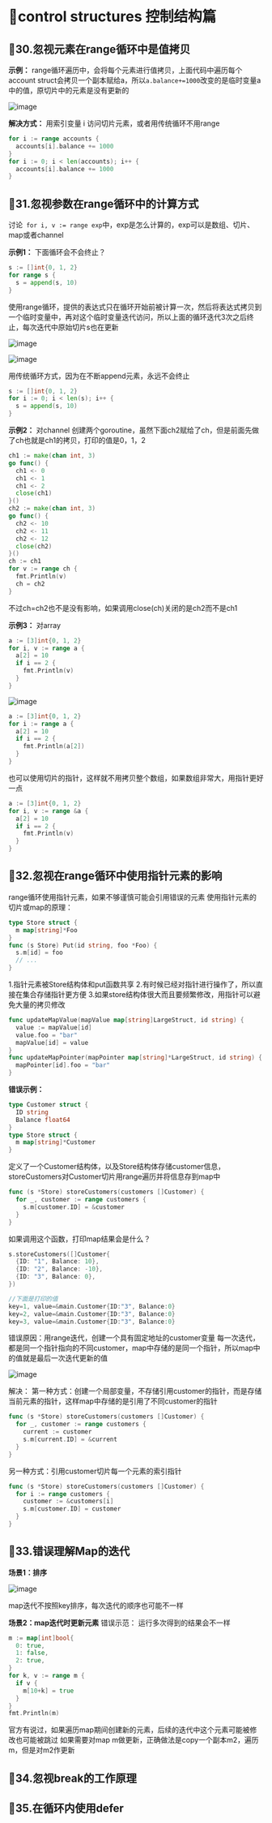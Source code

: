 # 👀control structures 控制结构篇

## 🤔30.忽视元素在range循环中是值拷贝
**示例：**
range循环遍历中，会将每个元素进行值拷贝，上面代码中遍历每个account struct会拷贝一个副本赋给a，所以`a.balance+=1000`改变的是临时变量a中的值，原切片中的元素是没有更新的

![image](https://github.com/leishanshan/100-go-mistakes-and-how-to-avoid-them/assets/59813538/bfa52680-e0e7-4188-b70a-03b519708bc8)

**解决方式：**
用索引变量 i 访问切片元素，或者用传统循环不用range
```go
for i := range accounts {
  accounts[i].balance += 1000
}
for i := 0; i < len(accounts); i++ {
  accounts[i].balance += 1000
}
```

## 🤔31.忽视参数在range循环中的计算方式
讨论` for i, v := range exp`中，exp是怎么计算的，exp可以是数组、切片、map或者channel

**示例1：** 下面循环会不会终止？
```go
s := []int{0, 1, 2}
for range s {
  s = append(s, 10)
}
```
使用range循环，提供的表达式只在循环开始前被计算一次，然后将表达式拷贝到一个临时变量中，再对这个临时变量迭代访问，所以上面的循环迭代3次之后终止，每次迭代中原始切片s也在更新

![image](https://github.com/leishanshan/100-go-mistakes-and-how-to-avoid-them/assets/59813538/0f3892de-dc28-4ef5-95bc-5edbf39351ba)

![image](https://github.com/leishanshan/100-go-mistakes-and-how-to-avoid-them/assets/59813538/f46494bc-61b2-4497-82a1-e955f5e1f543)

用传统循环方式，因为在不断append元素，永远不会终止
```go
s := []int{0, 1, 2}
for i := 0; i < len(s); i++ {
  s = append(s, 10)
}
```
**示例2：** 对channel
创建两个goroutine，虽然下面ch2赋给了ch，但是前面先做了ch也就是ch1的拷贝，打印的值是0，1，2
```go
ch1 := make(chan int, 3)
go func() {
  ch1 <- 0
  ch1 <- 1
  ch1 <- 2
  close(ch1)
}()
ch2 := make(chan int, 3)
go func() {
  ch2 <- 10
  ch2 <- 11
  ch2 <- 12
  close(ch2)
}()
ch := ch1
for v := range ch {
  fmt.Println(v)
  ch = ch2
}
```
不过ch=ch2也不是没有影响，如果调用close(ch)关闭的是ch2而不是ch1

**示例3：** 对array
```go
a := [3]int{0, 1, 2}
for i, v := range a {
  a[2] = 10
  if i == 2 {
    fmt.Println(v)
  }
}
```
![image](https://github.com/leishanshan/100-go-mistakes-and-how-to-avoid-them/assets/59813538/6b25e013-4342-405b-9536-5a8406ee4c76)

```go
a := [3]int{0, 1, 2}
for i := range a {
  a[2] = 10
  if i == 2 {
    fmt.Println(a[2])
  }
}
```
也可以使用切片的指针，这样就不用拷贝整个数组，如果数组非常大，用指针更好一点
```go
a := [3]int{0, 1, 2}
for i, v := range &a {
  a[2] = 10
  if i == 2 {
    fmt.Println(v)
  }
}
```

## 🤔32.忽视在range循环中使用指针元素的影响
range循环使用指针元素，如果不够谨慎可能会引用错误的元素
使用指针元素的切片或map的原理：
```go
type Store struct {
  m map[string]*Foo
}
func (s Store) Put(id string, foo *Foo) {
  s.m[id] = foo
  // ...
}
```
1.指针元素被Store结构体和put函数共享
2.有时候已经对指针进行操作了，所以直接在集合存储指针更方便
3.如果store结构体很大而且要频繁修改，用指针可以避免大量的拷贝修改
```go
func updateMapValue(mapValue map[string]LargeStruct, id string) {
  value := mapValue[id]
  value.foo = "bar"
  mapValue[id] = value
}
func updateMapPointer(mapPointer map[string]*LargeStruct, id string) {
  mapPointer[id].foo = "bar"
}
```
**错误示例：**
```go
type Customer struct {
  ID string
  Balance float64
}
type Store struct {
  m map[string]*Customer
}
```
定义了一个Customer结构体，以及Store结构体存储customer信息，storeCustomers对Customer切片用range遍历并将信息存到map中
```go
func (s *Store) storeCustomers(customers []Customer) {
  for _, customer := range customers {
    s.m[customer.ID] = &customer
  }
}
```
如果调用这个函数，打印map结果会是什么？
```go
s.storeCustomers([]Customer{
  {ID: "1", Balance: 10},
  {ID: "2", Balance: -10},
  {ID: "3", Balance: 0},
})

//下面是打印的值
key=1, value=&main.Customer{ID:"3", Balance:0}
key=2, value=&main.Customer{ID:"3", Balance:0}
key=3, value=&main.Customer{ID:"3", Balance:0}
```
错误原因：用range迭代，创建一个具有固定地址的customer变量
每一次迭代，都是同一个指针指向的不同customer，map中存储的是同一个指针，所以map中的值就是最后一次迭代更新的值

![image](https://github.com/leishanshan/100-go-mistakes-and-how-to-avoid-them/assets/59813538/dc651f5c-dd56-48a1-a940-82ee1f152d22)

解决：
第一种方式：创建一个局部变量，不存储引用customer的指针，而是存储当前元素的指针，这样map中存储的是引用了不同customer的指针
```go
func (s *Store) storeCustomers(customers []Customer) {
  for _, customer := range customers {
    current := customer
    s.m[current.ID] = &current
  }
}
```
另一种方式：引用customer切片每一个元素的索引指针
```go
func (s *Store) storeCustomers(customers []Customer) {
  for i := range customers {
    customer := &customers[i]
    s.m[customer.ID] = customer
  }
}
```

## 🤔33.错误理解Map的迭代
**场景1：排序**

![image](https://github.com/leishanshan/100-go-mistakes-and-how-to-avoid-them/assets/59813538/7dca2c44-183e-4311-903e-2c4ae643e84b)

map迭代不按照key排序，每次迭代的顺序也可能不一样

**场景2：map迭代时更新元素**
错误示范：
运行多次得到的结果会不一样
```go
m := map[int]bool{
  0: true,
  1: false,
  2: true,
}
for k, v := range m {
  if v {
    m[10+k] = true
  }
}
fmt.Println(m)
```
官方有说过，如果遍历map期间创建新的元素，后续的迭代中这个元素可能被修改也可能被跳过
如果需要对map m做更新，正确做法是copy一个副本m2，遍历m，但是对m2作更新

## 🤔34.忽视break的工作原理

## 🤔35.在循环内使用defer
